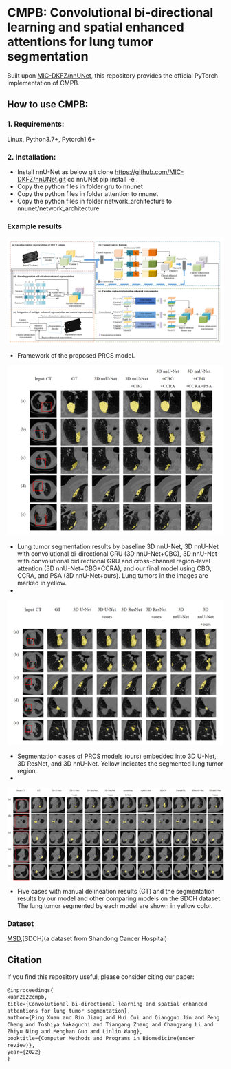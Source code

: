 # CMPB: Convolutional bi-directional learning and spatial enhanced attentions for lung tumor segmentation
Built upon [MIC-DKFZ/nnUNet](https://github.com/MIC-DKFZ/nnUNet), this repository provides the official PyTorch implementation of CMPB.

## How to use CMPB:
### 1. Requirements:
Linux, Python3.7+, Pytorch1.6+
### 2. Installation:
* Install nnU-Net as below
git clone https://github.com/MIC-DKFZ/nnUNet.git
cd nnUNet
pip install -e .
* Copy the python files in folder gru to nnunet
* Copy the python files in folder attention to nnunet
* Copy the python files in folder network_architecture to nnunet/network_architecture

### Example results  
![](results/PRCS.png)
- Framework of the proposed PRCS model.

![](results/Ablation_studies_MSD.png)
- Lung tumor segmentation results by baseline 3D nnU-Net, 3D nnU-Net with convolutional bi-directional GRU (3D nnU-Net+CBG), 3D nnU-Net with convolutional bidirectional GRU and cross-channel region-level attention (3D nnU-Net+CBG+CCRA), and our final model using CBG, CCRA, and PSA (3D nnU-Net+ours). Lung tumors in the images are marked in yellow.
- 
![](results/Investigation_of_different_segmentation_backbones_MSD.png)
- Segmentation cases of PRCS models (ours) embedded into 3D U-Net, 3D ResNet, and 3D nnU-Net. Yellow indicates the segmented lung tumor region..
- 
![](results/Comparison_with_other_state-of-the-art_methods_SDCH.png)
- Five cases with manual delineation results (GT) and the segmentation results by our model and
other comparing models on the SDCH dataset. The lung tumor segmented by each model are shown in
yellow color.

### Dataset
[MSD](http://medicaldecathlon.com/),[SDCH](a dataset from Shandong Cancer Hospital)

## Citation
If you find this repository useful, please consider citing our paper:
```
@inproceedings{
xuan2022cmpb,
title={Convolutional bi-directional learning and spatial enhanced attentions for lung tumor segmentation},
author={Ping Xuan and Bin Jiang and Hui Cui and Qiangguo Jin and Peng Cheng and Toshiya Nakaguchi and Tiangang Zhang and Changyang Li and Zhiyu Ning and Menghan Guo and Linlin Wang},
booktitle={Computer Methods and Programs in Biomedicine(under review)},
year={2022}
}
```
